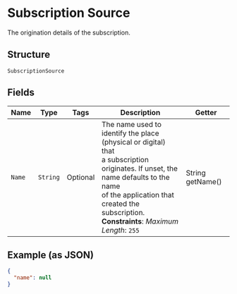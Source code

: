 
# Subscription Source

The origination details of the subscription.

## Structure

`SubscriptionSource`

## Fields

| Name | Type | Tags | Description | Getter |
|  --- | --- | --- | --- | --- |
| `Name` | `String` | Optional | The name used to identify the place (physical or digital) that<br>a subscription originates. If unset, the name defaults to the name<br>of the application that created the subscription.<br>**Constraints**: *Maximum Length*: `255` | String getName() |

## Example (as JSON)

```json
{
  "name": null
}
```

